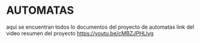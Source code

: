 # AUTOMATAS
aqui se encuentran todos lo documentos del proyecto de automatas
link del video resumen del proyecto
https://youtu.be/cMBZJPHLlyg
